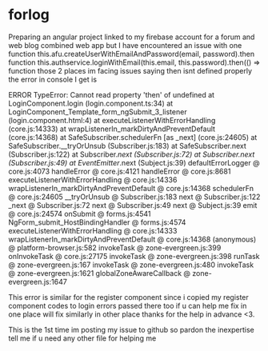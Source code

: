 # forlog
Preparing an angular project linked to my firebase account for a forum and web blog combined web app but I have encountered an issue with one function
this.afu.createUserWithEmailAndPassword(email, password).then function
this.authservice.loginWithEmail(this.email, this.password).then(() => function 
those 2 places im facing issues saying then isnt defined properly 
the error in console I get is

ERROR TypeError: Cannot read property 'then' of undefined
    at LoginComponent.login (login.component.ts:34)
    at LoginComponent_Template_form_ngSubmit_3_listener (login.component.html:4)
    at executeListenerWithErrorHandling (core.js:14333)
    at wrapListenerIn_markDirtyAndPreventDefault (core.js:14368)
    at SafeSubscriber.schedulerFn [as _next] (core.js:24605)
    at SafeSubscriber.__tryOrUnsub (Subscriber.js:183)
    at SafeSubscriber.next (Subscriber.js:122)
    at Subscriber._next (Subscriber.js:72)
    at Subscriber.next (Subscriber.js:49)
    at EventEmitter_.next (Subject.js:39)
defaultErrorLogger @ core.js:4073
handleError @ core.js:4121
handleError @ core.js:8681
executeListenerWithErrorHandling @ core.js:14336
wrapListenerIn_markDirtyAndPreventDefault @ core.js:14368
schedulerFn @ core.js:24605
__tryOrUnsub @ Subscriber.js:183
next @ Subscriber.js:122
_next @ Subscriber.js:72
next @ Subscriber.js:49
next @ Subject.js:39
emit @ core.js:24574
onSubmit @ forms.js:4541
NgForm_submit_HostBindingHandler @ forms.js:4574
executeListenerWithErrorHandling @ core.js:14333
wrapListenerIn_markDirtyAndPreventDefault @ core.js:14368
(anonymous) @ platform-browser.js:582
invokeTask @ zone-evergreen.js:399
onInvokeTask @ core.js:27175
invokeTask @ zone-evergreen.js:398
runTask @ zone-evergreen.js:167
invokeTask @ zone-evergreen.js:480
invokeTask @ zone-evergreen.js:1621
globalZoneAwareCallback @ zone-evergreen.js:1647

This error is similar for the register component since i copied my register component codes to login errors passed there too if u can help me fix in one place will fix  similarly in other place thanks for the help in advance <3.

This is the 1st time im posting my issue to github so pardon the inexpertise tell me if u need any other file for helping me
